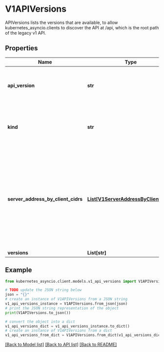 # V1APIVersions

APIVersions lists the versions that are available, to allow kubernetes_asyncio.clients to discover the API at /api, which is the root path of the legacy v1 API.

## Properties

Name | Type | Description | Notes
------------ | ------------- | ------------- | -------------
**api_version** | **str** | APIVersion defines the versioned schema of this representation of an object. Servers should convert recognized schemas to the latest internal value, and may reject unrecognized values. More info: https://git.k8s.io/community/contributors/devel/sig-architecture/api-conventions.md#resources | [optional] 
**kind** | **str** | Kind is a string value representing the REST resource this object represents. Servers may infer this from the endpoint the kubernetes_asyncio.client submits requests to. Cannot be updated. In CamelCase. More info: https://git.k8s.io/community/contributors/devel/sig-architecture/api-conventions.md#types-kinds | [optional] 
**server_address_by_client_cidrs** | [**List[V1ServerAddressByClientCIDR]**](V1ServerAddressByClientCIDR.md) | a map of kubernetes_asyncio.client CIDR to server address that is serving this group. This is to help kubernetes_asyncio.clients reach servers in the most network-efficient way possible. Clients can use the appropriate server address as per the CIDR that they match. In case of multiple matches, kubernetes_asyncio.clients should use the longest matching CIDR. The server returns only those CIDRs that it thinks that the kubernetes_asyncio.client can match. For example: the master will return an internal IP CIDR only, if the kubernetes_asyncio.client reaches the server using an internal IP. Server looks at X-Forwarded-For header or X-Real-Ip header or request.RemoteAddr (in that order) to get the kubernetes_asyncio.client IP. | 
**versions** | **List[str]** | versions are the api versions that are available. | 

## Example

```python
from kubernetes_asyncio.client.models.v1_api_versions import V1APIVersions

# TODO update the JSON string below
json = "{}"
# create an instance of V1APIVersions from a JSON string
v1_api_versions_instance = V1APIVersions.from_json(json)
# print the JSON string representation of the object
print(V1APIVersions.to_json())

# convert the object into a dict
v1_api_versions_dict = v1_api_versions_instance.to_dict()
# create an instance of V1APIVersions from a dict
v1_api_versions_from_dict = V1APIVersions.from_dict(v1_api_versions_dict)
```
[[Back to Model list]](../README.md#documentation-for-models) [[Back to API list]](../README.md#documentation-for-api-endpoints) [[Back to README]](../README.md)


